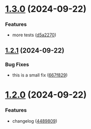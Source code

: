 # [1.3.0](https://github.com/vortexntnu/ros2-unit-tests/compare/v1.2.1...v1.3.0) (2024-09-22)


### Features

* more tests ([d5a2270](https://github.com/vortexntnu/ros2-unit-tests/commit/d5a2270bfb59b9a361d6567014ab8c31b5157334))

## [1.2.1](https://github.com/vortexntnu/ros2-unit-tests/compare/v1.2.0...v1.2.1) (2024-09-22)


### Bug Fixes

* this is a small fix ([667f829](https://github.com/vortexntnu/ros2-unit-tests/commit/667f829c89a297146980d4a21661e6c686027a1d))

# [1.2.0](https://github.com/vortexntnu/ros2-unit-tests/compare/v1.1.0...v1.2.0) (2024-09-22)


### Features

* changelog ([4489809](https://github.com/vortexntnu/ros2-unit-tests/commit/4489809eb31da06ba952c23f0fe62c8450912b3d))
